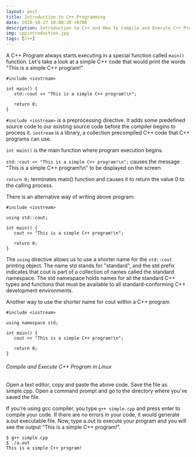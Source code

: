 ```yaml
---
layout: post
title: Introduction to C++ Programming
date: 2018-10-27 10:00:20 +0700
description: Introduction to C++ and How to Compile and Execute C++ Program
img: cppintroduction.jpg
tags: [C++]
---
```


A C++ Program always starts executing in a special function called <code>main()</code> function. Let's take a look at a
simple C++ code that would print the words "This is a simple C++ program!"

<pre>
<code data-language="c">#include &lt;iostream&gt;

int main() {
   std::cout << "This is a simple C++ program!\n";

   return 0;
}</code>
</pre>

<code>#include &lt;iostream&gt;</code> is a preprocessing directive. It adds some predefined source code to our existing
 source code before the compiler begins to process it. <code>iostream</code> is a library, a collection precompiled C++
 code that C++ programs can use.

<code>int main()</code> is the main function where program execution begins.

<code>std::cout << "This is a simple C++ program!\n";</code> causes the message "This is a simple C++ program!\n" to be
displayed on the screen.

<code>return 0;</code> terminates main() function and causes it to return the value 0 to the calling process.

There is an alternative way of writing above program:

<pre>
<code data-language="c">#include &lt;iostream&gt;

using std::cout;

int main() {
   cout << "This is a simple C++ program!\n";

   return 0;
}</code>
</pre>

The <code>using</code> directive allows us to use a shorter name for the <code>std::cout</code> printing object. The
name std stands for "standard", and the std prefix indicates that cout is part of a collection of names called the
standard namespace. The std namespace holds names for all the standard C++ types and functions that must be available to
 all standard-conforming C++ development environments.

Another way to use the shorter name for cout within a C++ program

<pre>
<code data-language="c">#include &lt;iostream&gt;

using namespace std;

int main() {
   cout << "This is a simple C++ program!\n";

   return 0;
}</code>
</pre>

###### Compile and Execute C++ Program in Linux

Open a text editor, copy and paste the above code. Save the file as simple.cpp. Open a command prompt and go to the directory where you've saved the file.

If you're using gcc compiler, you type <code>g++ simple.cpp</code> and press enter to compile your code. If there are no
errors in your code, it would generate a.out executable file. Now, type a.out to execute your program and you will see the output "This is a simple C++ program!".

<pre>
<code data-language="shell">$ g++ simple.cpp
$ ./a.out
This is a simple C++ program!</code>
</pre>
